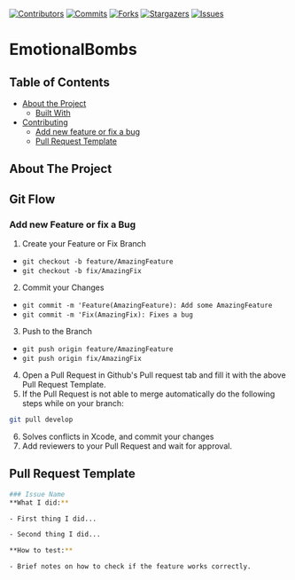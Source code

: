 [![Contributors][contributors-shield]][contributors-url]
[![Commits][commits-shield]][commits-url]
[![Forks][forks-shield]][forks-url]
[![Stargazers][stars-shield]][stars-url]
[![Issues][issues-shield]][issues-url]

# EmotionalBombs


<!-- PROJECT LOGO -->
<!-- <br />
<p align="center">
  <a href="https://github.com/pmrmoura/Tear">
    <img src="assets/logo.png" alt="Logo" width="108.73" height="210">
  </a>

  <h3 align="center">Tear</h3>

  <p align="center">
    An awesome iOS simulation game
    <br />
    <a href="https://github.com/pmrmoura/Tear"><strong>Explore the docs »</strong></a>
    <br />
    <br />
    <a href="https://github.com/pmrmoura/Tear">TestFlight(soon)</a>
    ·
    <a href="https://github.com/pmrmoura/Tear/issues">Report Bug</a>
    ·
    <a href="https://github.com/pmrmoura/Tear/issues">Request Feature</a>
  </p>
</p>
 -->


<!-- TABLE OF CONTENTS -->
## Table of Contents

* [About the Project](#about-the-project)
  * [Built With](#built-with)
* [Contributing](#git-flow)
  * [Add new feature or fix a bug](#add-new-feature-or-fix-a-bug)
  * [Pull Request Template](#pull-request-template)



<!-- ABOUT THE PROJECT -->
## About The Project
<!-- 
<img src="assets/Concluiu%20o%20jogo.png" alt="Logo" width="187.5" height="406"> <img src="assets/Mapa.png" alt="Logo" width="187.5" height="406">
<img src="assets/Menu%20de%20Status%201.png" alt="Logo" width="187.5" height="406">

### Built With
This section should list any major frameworks that you built your project using. Leave any add-ons/plugins for the acknowledgements section. Here are a few examples.
* [Swift](https://swift.org/)
* [SceneKit](https://developer.apple.com/documentation/scenekit/) -->

<!-- Git Flow -->
## Git Flow

### Add new Feature or fix a Bug

1. Create your Feature or Fix Branch
  * `git checkout -b feature/AmazingFeature`
  * `git checkout -b fix/AmazingFix`
2. Commit your Changes
  * `git commit -m 'Feature(AmazingFeature): Add some AmazingFeature`
  * `git commit -m 'Fix(AmazingFix): Fixes a bug`
3. Push to the Branch
  * `git push origin feature/AmazingFeature`
  * `git push origin fix/AmazingFix`
4. Open a Pull Request in Github's Pull request tab and fill it with the above Pull Request Template.
5. If the Pull Request is not able to merge automatically do the following steps while on your branch:
```sh
git pull develop
```
6. Solves conflicts in Xcode, and commit your changes
7. Add reviewers to your Pull Request and wait for approval.

## Pull Request Template
```sh
### Issue Name
**What I did:**

- First thing I did...

- Second thing I did...

**How to test:**

- Brief notes on how to check if the feature works correctly.
```

<!-- MARKDOWN LINKS & IMAGES -->
<!-- https://www.markdownguide.org/basic-syntax/#reference-style-links -->
[contributors-shield]: https://img.shields.io/github/contributors/pmrmoura/Tear.svg?style=flat-square
[contributors-url]: https://img.shields.io/github/contributors/pmrmoura/Tear

[forks-shield]: https://img.shields.io/github/forks/pmrmoura/Tear.svg?style=flat-square
[forks-url]: https://img.shields.io/github/forks/pmrmoura/Tear
[commits-shield]: https://img.shields.io/github/last-commit/pmrmoura/Tear.svg?style=flat-square
[commits-url]: https://img.shields.io/github/last-commit/pmrmoura/Tear
[stars-shield]: https://img.shields.io/github/stars/pmrmoura/Tear.svg?style=flat-square
[stars-url]: https://img.shields.io/github/starts/pmrmoura/Tear
[issues-shield]: https://img.shields.io/github/issues/pmrmoura/Tear.svg?style=flat-square
[issues-url]: https://img.shields.io/github/issues/pmrmoura/Tear
[product-screenshot]: images/screenshot.png
